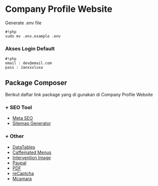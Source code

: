 # Company Profile Website

Generate .env file
```
#!php
sudo mv .env.example .env
```


### Akses Login Default
```
#!php
email : dev@email.com
pass : Janxxxluxa
```

## Package Composer
Berikut daftar link package yang di gunakan di Company Profile Website

### + SEO Tool
* [Meta SEO](https://github.com/artesaos/seotools)
* [Sitemap Generator](https://github.com/RoumenDamianoff/laravel-sitemap)

### + Other
* [DataTables](https://github.com/yajra/laravel-datatables)
* [Caffeinated Menus](https://github.com/caffeinated/menus)
* [Intervention Image](http://image.intervention.io/)
* [Paypal](https://github.com/anouarabdsslm/laravel-paypalpayment)
* [PDF](https://github.com/barryvdh/laravel-snappy)
* [reCaptcha](https://github.com/greggilbert/recaptcha)
* [Mcamara](https://github.com/mcamara/laravel-localization)
